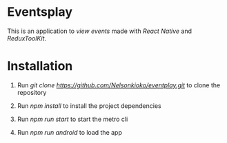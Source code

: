 # Eventsplay 
This is an application to *view events* made with *React Native* and *ReduxToolKit*.

# Installation
1. Run *git clone https://github.com/Nelsonkioko/eventplay.git*
to clone the repository

2. Run *npm install*
to install the project dependencies

3. Run *npm run start*
to start the metro cli

4. Run *npm run android*
to load the app

